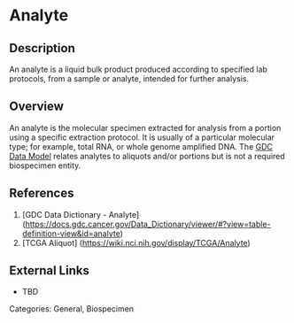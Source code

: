 # Analyte #
## Description ##
An analyte is a liquid bulk product produced according to specified lab protocols, from a sample or analyte, intended for further analysis.
## Overview ##
An analyte is the molecular specimen extracted for analysis from a portion using a specific extraction protocol.
It is usually of a particular molecular type; for example, total RNA, or whole genome amplified DNA. The [GDC Data Model](https://gdc.cancer.gov/developers/gdc-data-model/gdc-data-model-components) 
relates analytes to aliquots and/or portions but is not a required biospecimen entity.

## References ##
1. [GDC Data Dictionary - Analyte] (https://docs.gdc.cancer.gov/Data_Dictionary/viewer/#?view=table-definition-view&id=analyte)
1. [TCGA Aliquot] (https://wiki.nci.nih.gov/display/TCGA/Analyte)

## External Links ##
* TBD

Categories: General, Biospecimen
